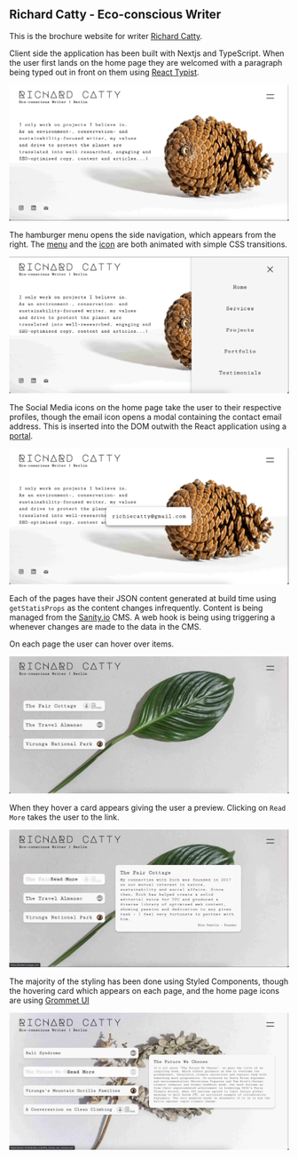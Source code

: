 ## Richard Catty - Eco-conscious Writer

This is the brochure website for writer [Richard Catty](https://www.richardcatty.com/). 

Client side the application has been built with Nextjs and TypeScript. When the user first lands on the home page they are welcomed with a paragraph being typed out in front on them using [React Typist](https://github.com/jstejada/react-typist).

![Home Page Typing Text](/md-images/home-page.png)

The hamburger menu opens the side navigation, which appears from the right. The [menu](https://github.com/alistairjoelquinn/richard-catty/blob/main/client/components/SideMenu.tsx) and the [icon](https://github.com/alistairjoelquinn/richard-catty/blob/main/client/components/HeaderIcon.tsx) are both animated with simple CSS transitions.

![Side Nav](/md-images/side-nav.png)

The Social Media icons on the home page take the user to their respective profiles, though the email icon opens a modal containing the contact email address. This is inserted into the DOM outwith the React application using a [portal](https://github.com/alistairjoelquinn/richard-catty/blob/main/client/components/Portal.tsx).

![Modal Email](/md-images/portal.png)

Each of the pages have their JSON content generated at build time using `getStatisProps` as the content changes infrequently. Content is being managed from the [Sanity.io](https://github.com/sanity-io/sanity) CMS. A web hook is being using triggering a whenever changes are made to the data in the CMS.

On each page the user can hover over items. 

![Testimonials Page](/md-images/testimonials.png)

When they hover a card appears giving the user a preview. Clicking on `Read More` takes the user to the link.

![Testimonials Page Hover](/md-images/testimonials-card.png)

The majority of the styling has been done using Styled Components, though the hovering card which appears on each page, and the home page icons are using [Grommet UI](https://github.com/grommet)

![Portfolio Page Hover](/md-images/portfolio-card.png)
